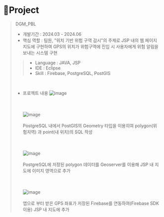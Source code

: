 # 📝Project

> DGM_PBL
>
> - 개발기간 : 2024.03 - 2024.06
> - 핵심 역할 : 팀원, "위치 기반 위험 구역 감시"의 주제로 JSP 내의 웹 페이지 지도에 구현하여 GPS의 위치가 위험구역에 진입 시 사용자에게 위험 알림을 보내는 시스템 구현
>   
>> - Language : JAVA, JSP
>> - IDE : Eclipse
>> - Skill : Firebase, PostgreSQL, PostGIS
>>
> <br/>
>
> - 프로젝트 내용
> ![image](https://github.com/user-attachments/assets/36306299-e1cc-416f-a503-af10df782786)
> <br/><br/><br/><br/>
> ![image](https://github.com/user-attachments/assets/249521aa-ee13-42f4-9fb4-f8f2c8082dd1)
> <br/><br/>
> PostgreSQL 내에서 PostGIS의 Geometry 타입을 이용히여 polygon(위험지역) 과 point(내 위치)의 SQL 작성
> <br/><br/><br/><br/>
> ![image](https://github.com/user-attachments/assets/013ae155-a6e9-4139-b380-0997591c6d81)
> <br/><br/>
> PostgreSQL에 저장된 polygon 데이터를 Geoserver를 이용해 JSP 내 지도에 이미지 영역으로 추가
> <br/><br/><br/><br/>
> ![image](https://github.com/user-attachments/assets/bc85b42d-6af3-451c-888c-05a4367d4053)
> <br/><br/>
> 앱으로 부터 받은 GPS 좌표가 저장된 Firebase를 연동하여(Firebase SDK 이용) JSP 내 지도에 추가
